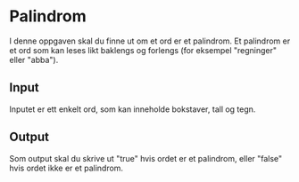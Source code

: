 # Palindrom
I denne oppgaven skal du finne ut om et ord er et palindrom. 
Et palindrom er et ord som kan leses likt baklengs og forlengs (for eksempel "regninger" eller "abba"). 

## Input
Inputet er ett enkelt ord, som kan inneholde bokstaver, tall og tegn.

## Output
Som output skal du skrive ut "true" hvis ordet er et palindrom, eller "false" hvis ordet ikke er et palindrom.
